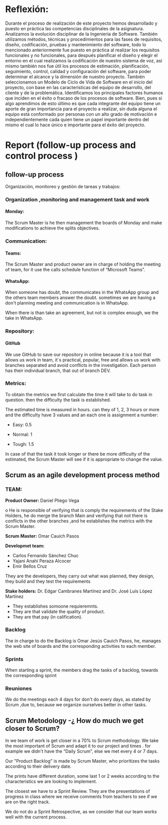 # Reflexión:

Durante el proceso de realización de este proyecto hemos desarrollado   y puesto en práctica las competencias disciplinales de la asignatura. Analizamos la evolución disciplinar de la Ingeniería de Software. También utilizamos métodos, técnicas y procedimientos para las fases de requisitos, diseño, codificación, pruebas y mantenimiento del software, todo lo mencionado anteriormente fue puesto en práctica  al realizar los requisitos   funcionales y no funcionales, para después planificar el diseño y elegir el entorno en el cual realizamos   la codificación de nuestro sistema de voz, así mismo también nos fue útil  los procesos de estimación, planificación, seguimiento, control, calidad y configuración del software, para poder  determinar el alcance y la dimensión de nuestro proyecto. También seleccionamos un Modelo de Ciclo de Vida de Software en el inicio del proyecto, con base en las características del equipo de desarrollo, del cliente y de la problemática. Identificamos los principales factores humanos que inciden en el éxito o fracaso de los procesos de software. Bien, pues si algo aprendimos de esto último es que cada integrante del equipo tiene un aporte de gran importancia para el proyecto a realizar, sin duda alguna el equipo está conformado por personas con un alto grado de motivación e independientemente cada quien tiene un papel importante dentro del mismo el cual lo hace único e importante para el éxito del proyecto.



# Report (follow-up process and control process )

## follow-up process

Organización, monitoreo y gestión de tareas y trabajos: 
### Organization ,monitoring  and management task and work
#### Monday:

The Scrum Master is he then management the boards of Monday and make modifications to achieve the splits objectives.

### Communication:
#### Teams:

The Scrum Master and product owner are in charge of holding the meeting of team, for it use the  calls schedule function   of “Microsoft Teams”.

#### WhatsApp:


When someone has doubt, the communicates in the WhatsApp group and the others team members answer the doubt. sometimes we are having a don't planning meeting and communication is in WhatsApp.

When there is than take an agreement, but not is complex enough, we the take in WhatsApp.

### Repository:

#### GitHub

We use GitHub to save our repository in online because it is a tool that allows us work in team, it`s practical, popular, free and allows us work with branches separated and avoid conflicts in the investigation. Each person has their individual branch, that out of branch DEV.

### Metrics:

To obtain the metrics we first calculate the time it will take to do task in question. then the difficulty the task is established.

The estimated time is measured in hours. can they of 1, 2, 3 hours or more and the difficulty have 3 values and an each one is assignment a number:

* Easy: 0.5

* Normal: 1

* Tough: 1.5

In case of that the task it took longer or there be more difficulty of the estimated, the Scrum Master will see if it is appropriate to change the value.


## Scrum as an  agile development process  method 
### TEAM:

**Product Owner:** Daniel Pliego Vega

o	He is responsible of verifying that is comply the requirements of the Stake Holders, he do merge  the branch Main and verifying  that not there is conflicts in the other  branches ,and he establishes  the metrics  with the Scrum Master.

**Scrum Master:** Omar Cauich Pasos

**Developmet team:**
* Carlos Fernando Sánchez Chuc
* Yajani Anahí Peraza Alcocer
* Emir Bellos Cruz


They are the developers, they carry out what was planned, they design, they build and they test the requirements

**Stake holders:** Dr. Edgar Cambranes Martínez  and   Dr. José Luís López Martínez

* They establishes  somoone  requieremnts.
* They are  that validate the quality  of product. 
* They are that pay (in calification).

### Backlog

The in charge to do the Backlog is Omar Jesús Cauich Pasos, he, manages the web site of boards and the corresponding activities to each member.

### Sprints

When starting a sprint, the members drag the tasks of a backlog, towards the corresponding sprint

### Reuniones

We do the  meetings   each 4 days  for don't do every days, as stated by Scrum ,due to, because we organize ourselves better in other tasks.

## Scrum Metodology -¿ How do much we get closer to Scrum?

In we team of work is get closer  in a 70%  to Scrum methodology. We take the most important of Scrum and adapt it to our project and times . for example  we didn't  have  the “Daily Scrum”, else we met every 4 or 7 days. 

Our "Product Backlog" is made by Scrum Master, who prioritizes the tasks according to their delivery date.

The prints have different duration, some last 1 or 2 weeks according to the characteristics we are looking to implement.

The closest we have to a Sprint Review. They are the presentations of progress in class where we receive comments from teachers to see if we are on the right track.


We do not do a Sprint Retrospective, as we consider that our team works well with the current process.


